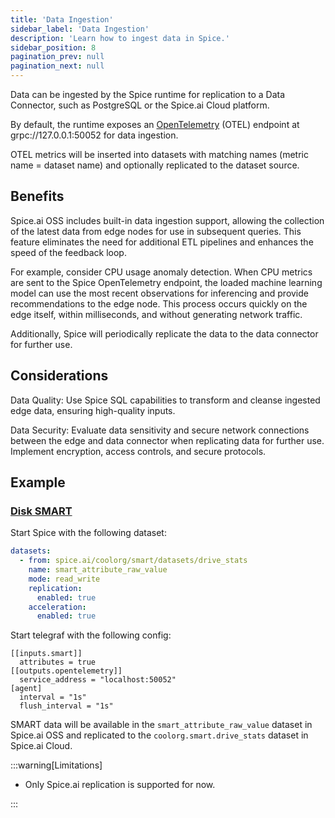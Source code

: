 ```yaml
---
title: 'Data Ingestion'
sidebar_label: 'Data Ingestion'
description: 'Learn how to ingest data in Spice.'
sidebar_position: 8
pagination_prev: null
pagination_next: null
---
```


Data can be ingested by the Spice runtime for replication to a Data Connector, such as PostgreSQL or the Spice.ai Cloud platform.

By default, the runtime exposes an [OpenTelemetry](https://opentelemetry.io) (OTEL) endpoint at grpc://127.0.0.1:50052 for data ingestion.

OTEL metrics will be inserted into datasets with matching names (metric name = dataset name) and optionally replicated to the dataset source.

## Benefits

Spice.ai OSS includes built-in data ingestion support, allowing the collection of the latest data from edge nodes for use in subsequent queries. This feature eliminates the need for additional ETL pipelines and enhances the speed of the feedback loop.

For example, consider CPU usage anomaly detection. When CPU metrics are sent to the Spice OpenTelemetry endpoint, the loaded machine learning model can use the most recent observations for inferencing and provide recommendations to the edge node. This process occurs quickly on the edge itself, within milliseconds, and without generating network traffic.

Additionally, Spice will periodically replicate the data to the data connector for further use.

## Considerations

Data Quality: Use Spice SQL capabilities to transform and cleanse ingested edge data, ensuring high-quality inputs.

Data Security: Evaluate data sensitivity and secure network connections between the edge and data connector when replicating data for further use. Implement encryption, access controls, and secure protocols.

## Example

### [Disk SMART](https://en.wikipedia.org/wiki/Self-Monitoring,_Analysis_and_Reporting_Technology)

Start Spice with the following dataset:

```yaml
datasets:
  - from: spice.ai/coolorg/smart/datasets/drive_stats
    name: smart_attribute_raw_value
    mode: read_write
    replication:
      enabled: true
    acceleration:
      enabled: true
```

Start telegraf with the following config:

```
[[inputs.smart]]
  attributes = true
[[outputs.opentelemetry]]
  service_address = "localhost:50052"
[agent]
  interval = "1s"
  flush_interval = "1s"
```

SMART data will be available in the `smart_attribute_raw_value` dataset in Spice.ai OSS and replicated to the `coolorg.smart.drive_stats` dataset in Spice.ai Cloud.

:::warning[Limitations]

- Only Spice.ai replication is supported for now.

:::

